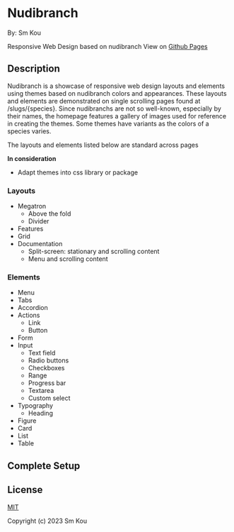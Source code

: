 # Nudibranch

By: Sm Kou

Responsive Web Design based on nudibranch
View on [Github Pages](smkou.github.io/nudibranch)

## Description

Nudibranch is a showcase of responsive web design layouts and elements using themes based on nudibranch colors and appearances. These layouts and elements are demonstrated on single scrolling pages found at /slugs/{species}. Since nudibranchs are not so well-known, especially by their names, the homepage features a gallery of images used for reference in creating the themes. Some themes have variants as the colors of a species varies.

The layouts and elements listed below are standard across pages

**In consideration**
- Adapt themes into css library or package

### Layouts

- Megatron
  - Above the fold
  - Divider
- Features
- Grid
- Documentation
  - Split-screen: stationary and scrolling content
  - Menu and scrolling content

### Elements

- Menu
- Tabs
- Accordion
- Actions
  - Link
  - Button
- Form
- Input
  - Text field
  - Radio buttons
  - Checkboxes
  - Range
  - Progress bar
  - Textarea
  - Custom select
- Typography
  - Heading
- Figure
- Card
- List
- Table

## Complete Setup

## License

[MIT](https://choosealicense.com/licenses/mit/)

Copyright (c) 2023 Sm Kou